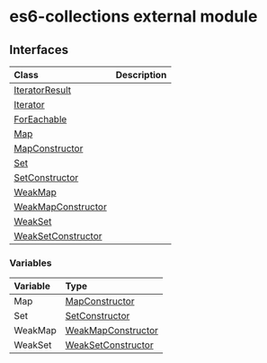 # es6-collections external module



## Interfaces

| Class	   |  Description |
|:-------------|:---------------|
| [IteratorResult](IteratorResult.md)   |   |
| [Iterator](Iterator.md)   |   |
| [ForEachable](ForEachable.md)   |   |
| [Map](Map.md)   |   |
| [MapConstructor](MapConstructor.md)   |   |
| [Set](Set.md)   |   |
| [SetConstructor](SetConstructor.md)   |   |
| [WeakMap](WeakMap.md)   |   |
| [WeakMapConstructor](WeakMapConstructor.md)   |   |
| [WeakSet](WeakSet.md)   |   |
| [WeakSetConstructor](WeakSetConstructor.md)   |   |






### Variables

| Variable	   | Type|
|:-----------|:------------|
|Map   | [MapConstructor](MapConstructor.md) |
|Set   | [SetConstructor](SetConstructor.md) |
|WeakMap   | [WeakMapConstructor](WeakMapConstructor.md) |
|WeakSet   | [WeakSetConstructor](WeakSetConstructor.md) |

